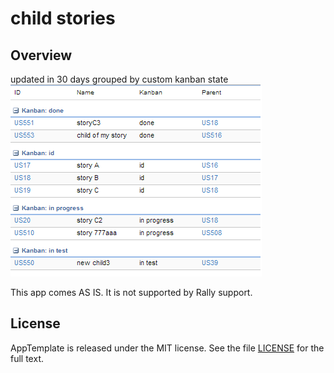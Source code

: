 child stories 
=========================



## Overview
updated in 30 days grouped by custom kanban state
![](pic.png)

This app comes AS IS. It is not supported by Rally support.
## License

AppTemplate is released under the MIT license.  See the file [LICENSE](https://raw.github.com/RallyApps/AppTemplate/master/LICENSE) for the full text.
